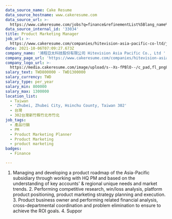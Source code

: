 ```yaml
---
data_source_name: Cake Resume
data_source_hostname: www.cakeresume.com
data_source_url: >-
  https://www.cakeresume.com/jobs?q=finance&refinementList%5Blang_name%5D%5B0%5D=English&refinementList%5Bsalary_type%5D=per_year&range%5Bsalary_range%5D%5Bmin%5D=1000000&page=3
data_source_internal_id: '33034'
title: Product Marketing Manager
job_url: >-
  https://www.cakeresume.com/companies/hitevision-asia-pacific-co-ltd/jobs/product-marketing-manager-386d80
date: 2021-10-06T07:09:27.673Z
company_name: '鴻程亞太科技股份有限公司 Hitevision Asia Pacific Co., Ltd '
company_page_url: 'https://www.cakeresume.com/companies/hitevision-asia-pacific-co-ltd'
company_logo_url: >-
  https://media.cakeresume.com/image/upload/s--Xs-fPBlO--/c_pad,fl_png8,h_200,w_200/v1551851596/gom6pgazfe1bo0v2bydk.png
salary_text: TWD800000 - TWD1300000
salary_currency: TWD
salary_type: per_year
salary_min: 800000
salary_max: 1300000
location_list:
  - Taiwan
  - 'Zhubei, Zhubei City, Hsinchu County, Taiwan 302'
  - 台灣
  - 302台灣新竹縣竹北市竹北
job_tags:
  - 產品行銷
  - PM
  - Product Marketing Planner
  - Product Marketing
  - product marketing
badges:
  - Finance

---
```


1. Managing and developing a product roadmap of the Asia-Pacific subsidiary through working with HQ PM and based on the understanding of key accounts' & regional unique needs and market trends. 2. Performing competitive research, win/loss analysis, platform product positioning, product marketing strategy planning and execution. 3. Product business owner and performing related financial analysis, cross-departmental coordination and problem elimination to ensure to achieve the ROI goals. 4. Suppor